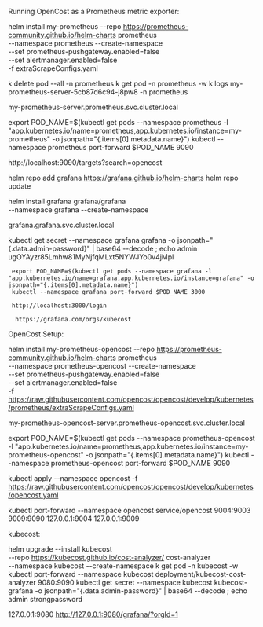 Running OpenCost as a Prometheus metric exporter:

 helm install my-prometheus --repo https://prometheus-community.github.io/helm-charts prometheus \
  --namespace prometheus --create-namespace \
  --set prometheus-pushgateway.enabled=false \
  --set alertmanager.enabled=false \
  -f extraScrapeConfigs.yaml

 k delete pod --all  -n prometheus
 k get pod -n prometheus -w
 k logs my-prometheus-server-5cb87d6c94-j8pw8  -n prometheus 
   
  my-prometheus-server.prometheus.svc.cluster.local

  export POD_NAME=$(kubectl get pods --namespace prometheus -l "app.kubernetes.io/name=prometheus,app.kubernetes.io/instance=my-prometheus" -o jsonpath="{.items[0].metadata.name}")
  kubectl --namespace prometheus port-forward $POD_NAME 9090

  http://localhost:9090/targets?search=opencost

  helm repo add grafana https://grafana.github.io/helm-charts
  helm repo update

  helm install grafana grafana/grafana \
   --namespace grafana --create-namespace 

   grafana.grafana.svc.cluster.local

   kubectl get secret --namespace grafana grafana -o jsonpath="{.data.admin-password}" | base64 --decode ; echo
   admin
   ugOYAyzr85Lmhw81MyNjfqMLxt5NYWJYo0v4jMpl

     export POD_NAME=$(kubectl get pods --namespace grafana -l "app.kubernetes.io/name=grafana,app.kubernetes.io/instance=grafana" -o jsonpath="{.items[0].metadata.name}")
     kubectl --namespace grafana port-forward $POD_NAME 3000

     http://localhost:3000/login

      https://grafana.com/orgs/kubecost


OpenCost Setup:

helm install my-prometheus-opencost --repo https://prometheus-community.github.io/helm-charts prometheus \
  --namespace prometheus-opencost --create-namespace \
  --set prometheus-pushgateway.enabled=false \
  --set alertmanager.enabled=false \
  -f https://raw.githubusercontent.com/opencost/opencost/develop/kubernetes/prometheus/extraScrapeConfigs.yaml

  my-prometheus-opencost-server.prometheus-opencost.svc.cluster.local


  export POD_NAME=$(kubectl get pods --namespace prometheus-opencost -l "app.kubernetes.io/name=prometheus,app.kubernetes.io/instance=my-prometheus-opencost" -o jsonpath="{.items[0].metadata.name}")
  kubectl --namespace prometheus-opencost port-forward $POD_NAME 9090

  kubectl apply --namespace opencost -f https://raw.githubusercontent.com/opencost/opencost/develop/kubernetes/opencost.yaml

kubectl port-forward --namespace opencost service/opencost 9004:9003 9009:9090
127.0.0.1:9004
127.0.0.1:9009 

kubecost:

helm upgrade --install kubecost \
  --repo https://kubecost.github.io/cost-analyzer/ cost-analyzer \
  --namespace kubecost --create-namespace
k get pod -n kubecost -w
kubectl port-forward --namespace kubecost deployment/kubecost-cost-analyzer 9080:9090
kubectl get secret --namespace kubecost kubecost-grafana -o jsonpath="{.data.admin-password}" | base64 --decode ; echo
admin
strongpassword

127.0.0.1:9080
http://127.0.0.1:9080/grafana/?orgId=1
